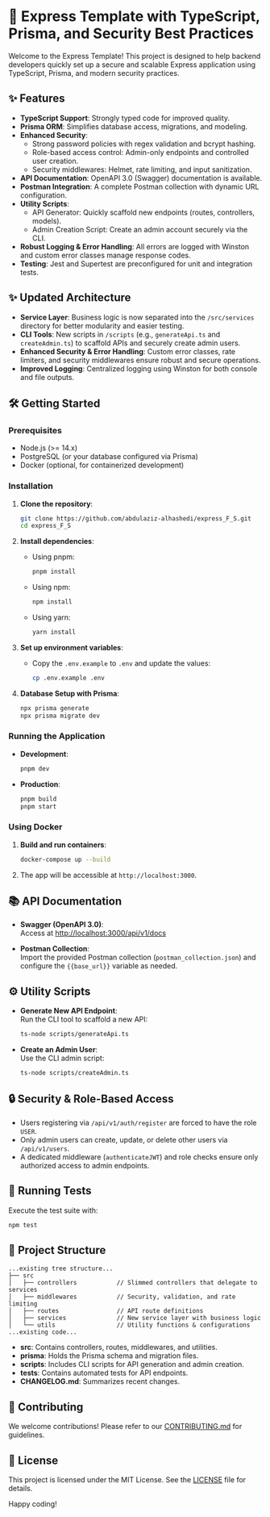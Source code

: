 # 🚀 Express Template with TypeScript, Prisma, and Security Best Practices

Welcome to the Express Template! This project is designed to help backend developers quickly set up a secure and scalable Express application using TypeScript, Prisma, and modern security practices.

## ✨ Features

- **TypeScript Support**: Strongly typed code for improved quality.
- **Prisma ORM**: Simplifies database access, migrations, and modeling.
- **Enhanced Security**:
  - Strong password policies with regex validation and bcrypt hashing.
  - Role-based access control: Admin-only endpoints and controlled user creation.
  - Security middlewares: Helmet, rate limiting, and input sanitization.
- **API Documentation**: OpenAPI 3.0 (Swagger) documentation is available.
- **Postman Integration**: A complete Postman collection with dynamic URL configuration.
- **Utility Scripts**:
  - API Generator: Quickly scaffold new endpoints (routes, controllers, models).
  - Admin Creation Script: Create an admin account securely via the CLI.
- **Robust Logging & Error Handling**: All errors are logged with Winston and custom error classes manage response codes.
- **Testing**: Jest and Supertest are preconfigured for unit and integration tests.

## ✨ Updated Architecture

- **Service Layer**: Business logic is now separated into the `/src/services` directory for better modularity and easier testing.
- **CLI Tools**: New scripts in `/scripts` (e.g., `generateApi.ts` and `createAdmin.ts`) to scaffold APIs and securely create admin users.
- **Enhanced Security & Error Handling**: Custom error classes, rate limiters, and security middlewares ensure robust and secure operations.
- **Improved Logging**: Centralized logging using Winston for both console and file outputs.

## 🛠️ Getting Started

### Prerequisites

- Node.js (>= 14.x)
- PostgreSQL (or your database configured via Prisma)
- Docker (optional, for containerized development)

### Installation

1. **Clone the repository**:
    ```bash
    git clone https://github.com/abdulaziz-alhashedi/express_F_S.git
    cd express_F_S
    ```

2. **Install dependencies**:
    - Using pnpm:
      ```bash
      pnpm install
      ```
    - Using npm:
      ```bash
      npm install
      ```
    - Using yarn:
      ```bash
      yarn install
      ```

3. **Set up environment variables**:
    - Copy the `.env.example` to `.env` and update the values:
      ```bash
      cp .env.example .env
      ```

4. **Database Setup with Prisma**:
    ```bash
    npx prisma generate
    npx prisma migrate dev
    ```

### Running the Application

- **Development**:
  ```bash
  pnpm dev
  ```
- **Production**:
  ```bash
  pnpm build
  pnpm start
  ```

### Using Docker

1. **Build and run containers**:
    ```bash
    docker-compose up --build
    ```
2. The app will be accessible at `http://localhost:3000`.

## 📚 API Documentation

- **Swagger (OpenAPI 3.0)**:  
  Access at [http://localhost:3000/api/v1/docs](http://localhost:3000/api/v1/docs)

- **Postman Collection**:  
  Import the provided Postman collection (`postman_collection.json`) and configure the `{{base_url}}` variable as needed.

## ⚙️ Utility Scripts

- **Generate New API Endpoint**:  
  Run the CLI tool to scaffold a new API:
  ```bash
  ts-node scripts/generateApi.ts
  ```

- **Create an Admin User**:  
  Use the CLI admin script:
  ```bash
  ts-node scripts/createAdmin.ts
  ```

## 🔒 Security & Role-Based Access

- Users registering via `/api/v1/auth/register` are forced to have the role `USER`.
- Only admin users can create, update, or delete other users via `/api/v1/users`.
- A dedicated middleware (`authenticateJWT`) and role checks ensure only authorized access to admin endpoints.

## 🧪 Running Tests

Execute the test suite with:
```bash
npm test
```

## 📂 Project Structure

```
...existing tree structure...
├── src
│   ├── controllers           // Slimmed controllers that delegate to services
│   ├── middlewares           // Security, validation, and rate limiting
│   ├── routes                // API route definitions
│   ├── services              // New service layer with business logic
│   └── utils                 // Utility functions & configurations
...existing code...
```

- **src**: Contains controllers, routes, middlewares, and utilities.
- **prisma**: Holds the Prisma schema and migration files.
- **scripts**: Includes CLI scripts for API generation and admin creation.
- **tests**: Contains automated tests for API endpoints.
- **CHANGELOG.md**: Summarizes recent changes.

## 🤝 Contributing

We welcome contributions! Please refer to our [CONTRIBUTING.md](CONTRIBUTING.md) for guidelines.

## 📜 License

This project is licensed under the MIT License. See the [LICENSE](LICENSE) file for details.

Happy coding!

